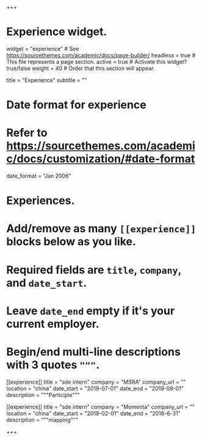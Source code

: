 +++
# Experience widget.
widget = "experience"  # See https://sourcethemes.com/academic/docs/page-builder/
headless = true  # This file represents a page section.
active = true  # Activate this widget? true/false
weight = 40  # Order that this section will appear.

title = "Experience"
subtitle = ""

# Date format for experience
#   Refer to https://sourcethemes.com/academic/docs/customization/#date-format
date_format = "Jan 2006"

# Experiences.
#   Add/remove as many `[[experience]]` blocks below as you like.
#   Required fields are `title`, `company`, and `date_start`.
#   Leave `date_end` empty if it's your current employer.
#   Begin/end multi-line descriptions with 3 quotes `"""`.
[[experience]]
  title = "sde intern"
  company = "MSRA"
  company_url = ""
  location = "china"
  date_start = "2019-07-01"
  date_end = "2019-08-01"
  description = """Participle"""

[[experience]]
  title = "sde intern"
  company = "Momenta"
  company_url = ""
  location = "china"
  date_start = "2019-02-01"
  date_end = "2016-6-31"
  description = """mapping"""

+++

